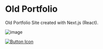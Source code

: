 # Old Portfolio

Old Portfolio Site created with Next.js (React).

![image](https://github.com/DeisnerMedia/portfolio-old/assets/71188924/59eb09db-2799-4637-a83a-023ccd6b624f)

<a id="demo"> [![Button Icon]][Link] </a>

[Button Icon]: https://img.shields.io/badge/Demo-EF2D5E?style=for-the-badge&logoColor=white

[Link]: https://www.deisnermedia.com
